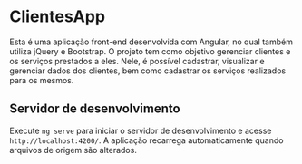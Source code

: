 # ClientesApp

Esta é uma aplicação front-end desenvolvida com Angular, no qual também utiliza jQuery e Bootstrap. O projeto tem como objetivo gerenciar clientes e os serviços prestados a eles. Nele, é possível cadastrar, visualizar e gerenciar dados dos clientes, bem como cadastrar os serviços realizados para os mesmos.

## Servidor de desenvolvimento

Execute `ng serve` para iniciar o servidor de desenvolvimento e acesse `http://localhost:4200/`. A aplicação recarrega automaticamente quando arquivos de origem são alterados.
